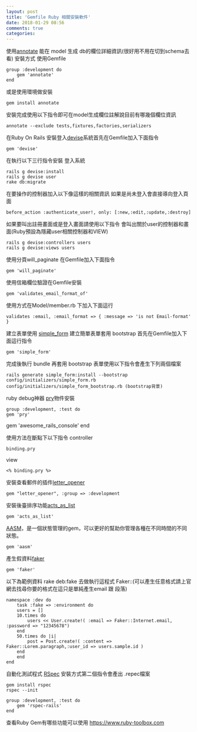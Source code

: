 ```yaml
---
layout: post
title: 'Gemfile Ruby 相關安裝軟件'
date: 2018-01-29 08:56
comments: true
categories: 
---
```

使用[annotate](https://github.com/ctran/annotate_models) 能在 model 生成 db的欄位詳細資訊(很好用不用在切到schema去看)
安裝方式
使用Gemfile

	group :development do
		gem 'annotate'
	end

或是使用環境做安裝

	gem install annotate

安裝完成使用以下指令即可在model生成欄位註解說目前有哪幾個欄位資訊

	annotate --exclude tests,fixtures,factories,serializers

在Ruby On Rails 安裝登入[devise](https://github.com/plataformatec/devise)系統首先在Gemfile加入下面指令

	gem 'devise'

在執行以下三行指令安裝 登入系統

	rails g devise:install
	rails g devise user
	rake db:migrate

在要操作的控制器加入以下像這樣的相關資訊 如果是尚未登入會直接導向登入頁面

	before_action :authenticate_user!, only: [:new,:edit,:update,:destroy]

如果要叫出註冊畫面或是登入畫面請使用以下指令
會叫出關於user的控制器和畫面(Ruby預設為隱藏user相關控制器和VIEW)

	rails g devise:controllers users
	rails g devise:views users

使用分頁will_paginate	在Gemfile加入下面指令

	gem 'will_paginate'

使用信箱欄位驗證在Gemfile安裝

	gem 'validates_email_format_of'

使用方式在Model/member.rb 下加入下面這行

	validates :email, :email_format => { :message => 'is not Email-format' }

建立表單使用 [simple_form](https://github.com/plataformatec/simple_form) 建立簡單表單套用 bootstrap
首先在Gemfile加入下面這行指令

	gem 'simple_form'

完成後執行 bundle
再套用 bootstrap 表單使用以下指令會產生下列兩個檔案

	rails generate simple_form:install --bootstrap
	config/initializers/simple_form.rb
	config/initializers/simple_form_bootstrap.rb (bootstrap背景)

ruby debug神器 [pry](https://github.com/pry/pry)物件安裝

	group :development, :test do
	gem 'pry'
  gem 'awesome_rails_console'
	end

使用方法在斷點下以下指令
controller

	binding.pry

view

	<% binding.pry %>

安裝查看郵件的插件[letter_opener](https://github.com/ryanb/letter_opener)

	gem "letter_opener", :group => :development

安裝後臺排序功能[acts_as_list](https://github.com/swanandp/acts_as_list)

	gem 'acts_as_list'

[AASM](https://github.com/aasm/aasm)，是一個狀態管理的gem，可以更好的幫助你管理各種在不同時間的不同狀態。

	gem 'aasm'

產生假資料[faker](https://github.com/stympy/faker)

	gem 'faker'

以下為範例資料 rake deb:fake 去做執行這程式
Faker::(可以產生任意格式請上官網去找尋你要的格式在這只是單純產生email 跟 段落)

	namespace :dev do
		task :fake => :environment do
		users = []
		10.times do
			users << User.create!( :email => Faker::Internet.email, :password => "12345678")
		end
		50.times do |i|
			post = Post.create!( :content => Faker::Lorem.paragraph,:user_id => users.sample.id )
    	end
		end
	end

自動化測試程式 [RSpec](https://github.com/rspec/rspec)
安裝方式第二個指令會產出 .repec檔案

	gem install rspec
	rspec --init

	group :development, :test do
		gem 'rspec-rails'
	end

查看Ruby Gem有哪些功能可以使用 https://www.ruby-toolbox.com
